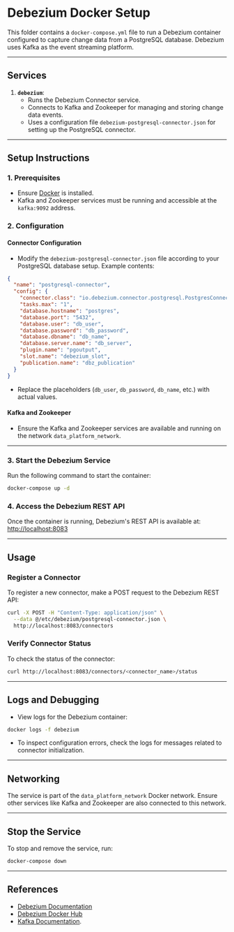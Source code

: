 
# Debezium Docker Setup

This folder contains a `docker-compose.yml` file to run a Debezium container configured to capture change data from a PostgreSQL database. Debezium uses Kafka as the event streaming platform.

---

## **Services**

1. **`debezium`**:
   - Runs the Debezium Connector service.
   - Connects to Kafka and Zookeeper for managing and storing change data events.
   - Uses a configuration file `debezium-postgresql-connector.json` for setting up the PostgreSQL connector.

---

## **Setup Instructions**

### 1. **Prerequisites**
- Ensure [Docker](https://www.docker.com/products/docker-desktop) is installed.
- Kafka and Zookeeper services must be running and accessible at the `kafka:9092` address.

### 2. **Configuration**

#### Connector Configuration
- Modify the `debezium-postgresql-connector.json` file according to your PostgreSQL database setup. Example contents:
```json
{
  "name": "postgresql-connector",
  "config": {
    "connector.class": "io.debezium.connector.postgresql.PostgresConnector",
    "tasks.max": "1",
    "database.hostname": "postgres",
    "database.port": "5432",
    "database.user": "db_user",
    "database.password": "db_password",
    "database.dbname": "db_name",
    "database.server.name": "db_server",
    "plugin.name": "pgoutput",
    "slot.name": "debezium_slot",
    "publication.name": "dbz_publication"
  }
}
```
- Replace the placeholders (`db_user`, `db_password`, `db_name`, etc.) with actual values.

#### Kafka and Zookeeper
- Ensure the Kafka and Zookeeper services are available and running on the network `data_platform_network`.

---

### 3. **Start the Debezium Service**
Run the following command to start the container:
```bash
docker-compose up -d
```

### 4. **Access the Debezium REST API**
Once the container is running, Debezium's REST API is available at:
[http://localhost:8083](http://localhost:8083)

---

## **Usage**

### Register a Connector
To register a new connector, make a POST request to the Debezium REST API:
```bash
curl -X POST -H "Content-Type: application/json" \
  --data @/etc/debezium/postgresql-connector.json \
  http://localhost:8083/connectors
```

### Verify Connector Status
To check the status of the connector:
```bash
curl http://localhost:8083/connectors/<connector_name>/status
```

---

## **Logs and Debugging**

- View logs for the Debezium container:
```bash
docker logs -f debezium
```

- To inspect configuration errors, check the logs for messages related to connector initialization.

---

## **Networking**

The service is part of the `data_platform_network` Docker network. Ensure other services like Kafka and Zookeeper are also connected to this network.

---

## **Stop the Service**
To stop and remove the service, run:
```bash
docker-compose down
```

---

## **References**

- [Debezium Documentation](https://debezium.io/documentation/)
- [Debezium Docker Hub](https://hub.docker.com/r/debezium/connect)
- [Kafka Documentation](https://kafka.apache.org/documentation/).